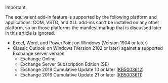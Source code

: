 > [!IMPORTANT]
> The equivalent add-in feature is supported by the following platform and applications. COM,  VSTO, and XLL add-ins can't be installed on any other platform, so on those platforms the manifest markup that is discussed later in this article is ignored.
>
> - Excel, Word, and PowerPoint on Windows (Version 1904 or later)
> - Classic Outlook on Windows (Version 2102 or later) against a supported Exchange server version
>   - Exchange Online
>   - Exchange Server Subscription Edition (SE)
>   - Exchange 2019 Cumulative Update 10 or later ([KB5003612](https://support.microsoft.com/topic/b1434cad-3fbc-4dc3-844d-82568e8d4344))
>   - Exchange 2016 Cumulative Update 21 or later ([KB5003611](https://support.microsoft.com/topic/b7ba1656-abba-4a0b-9be9-dac45095d969))
